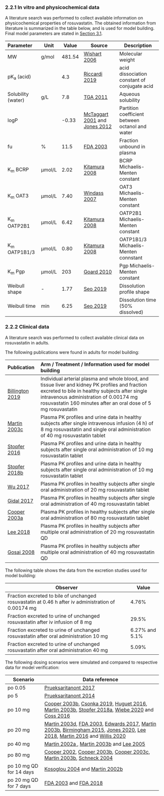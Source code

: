 ### 2.2.1 In vitro and physicochemical data

A literature search was performed to collect available information on physicochemical properties of rosuvastatin. The obtained information from literature is summarized in the table below, and is used for model building. Final model parameters are stated in [Section 3.1](#31-probenecid-final-input-parameters).

| **Parameter**           | **Unit** | **Value** | Source                               | **Description**                                              |
| :---------------------- | -------- | --------- | ------------------------------------ | ------------------------------------------------------------ |
| MW                      | g/mol    | 481.54    | [Wishart 2006](#5-references)        | Molecular weight                                             |
| pK<sub>a</sub> (acid)   |          | 4.3       | [Riccardi 2019](#5-references)       | acid dissociation constant of conjugate acid                 |
| Solubility (water)      | g/L      | 7.8       | [TGA 2011](#5-references)            | Aqueous solubility                  |
| logP                    |          | -0.33     | [McTaggart 2001](#5-references) and [Jones 2012](#5-references)         | Partition coefficient between octanol and water              |
| fu                      | %        | 11.5      | [FDA 2003](#5-references)           | Fraction unbound in plasma                                   |
| K<sub>m</sub> BCRP      | µmol/L   | 2.02      | [Kitamura 2008](#5-references)            | BCRP Michaelis-Menten constant                             |
| K<sub>m</sub> OAT3      | µmol/L   | 7.40      | [Windass 2007](#5-references)                | OAT3 Michaelis-Menten constant                                 |
| K<sub>m</sub> OATP2B1   | µmol/L   | 6.42      | [Kitamura 2008](#5-references)        | OATP2B1 Michaelis-Menten constant                                   |
| K<sub>m</sub> OATP1B1/3 | µmol/L   | 0.80      | [Kitamura 2008](#5-references)          | OATP1B1/3 Michaelis-Menten connstant                                 |
| K<sub>m</sub> Pgp       | µmol/L   | 203       | [Goard 2010](#5-references)            | Pgp Michaelis-Menten constant                             |
| Weibull shape           | -        | 1.77      | [Seo 2019](#5-references)            | Dissolution profile shape                             |
| Weibull time            | min      | 6.25      | [Seo 2019](#5-references)            | Dissolution time (50% dissolved)                            |

### 2.2.2 Clinical data

A literature search was performed to collect available clinical data on rosuvastatin in adults. 

The following publications were found in adults for model building:

| Publication                   | Arm / Treatment / Information used for model building        |
| :---------------------------- | :----------------------------------------------------------- |
| [Billington 2019](#5-references)  | Individual arterial plasma and whole blood, and tissue liver and kidney PK profiles and fraction excreted to bile in healthy subjects after single intravenous administration of 0.00174 mg rosuvastatin 160 minutes after an oral dose of 5 mg rosuvastatin |
| [Martin 2003c](#5-references) | Plasma PK profiles and urine data in healthy subjects after single intravenous infusion (4 h) of 8 mg rosuvastatin and single oral administration of 40 mg rosuvastatin tablet|
| [Stopfer 2016](#5-references)    | Plasma PK profiles and urine data in healthy subjects after single oral administration of 10 mg rosuvastatin tablet |
| [Stopfer 2018b](#5-references)    | Plasma PK profiles and urine data in healthy subjects after single oral administration of 10 mg rosuvastatin tablet |
| [Wu 2017](#5-references)   | Plasma PK profiles in healthy subjects after single oral administration of 20 mg rosuvastatin tablet |
| [Gidal 2017](#5-references)   | Plasma PK profiles in healthy subjects after single oral administration of 40 mg rosuvastatin tablet |
| [Cooper 2003a](#5-references)    | Plasma PK profiles in healthy subjects after single oral administration of 80 mg rosuvastatin tablet |
| [Lee 2018](#5-references)    | Plasma PK profiles in healthy subjects after multiple oral administration of 20 mg rosuvastatin QD |
| [Gosai 2008](#5-references)    | Plasma PK profiles in healthy subjects after multiple oral administration of 40 mg rosuvastatin QD |


The following table shows the data from the excretion studies used for model building:

| Observer                                                     | Value |
| ------------------------------------------------------------ | ----- |
| Fraction excreted to bile of unchanged rosuvastatin at 0.46 h after iv administration of 0.00174 mg | 4.76%   |
| Fraction excreted to urine of unchanged rosuvastatin after iv infusion of 8 mg | 29.5%   |
| Fraction excreted to urine of unchanged rosuvastatin after oral administration 10 mg | 6.27% and 5.1% |
| Fraction excreted to urine of unchanged rosuvastatin after oral administration 40 mg | 5.09%  |


The following dosing scenarios were simulated and compared to respective data for model verification:

| Scenario                                                     | Data reference                       |
| ------------------------------------------------------------ | ------------------------------------ |
| po 0.05                         | [Prueksaritanont 2017](#5-references) |
| po 5                                  | [Prueksaritanont 2014](#5-references) |
| po 10 mg                                   | [Cooper 2003b](#5-references), [Csonka 2019](#5-references), [Huguet 2016](#5-references), [Martin 2003b](#5-references), [Stopfer 2018a](#5-references), [Wiebe 2020](#5-references) and [Coss 2016](#5-references) |
| po 20 mg                              | [Martin 2003d](#5-references), [FDA 2003](#5-references), [Edwards 2017](#5-references), [Martin 2003b](#5-references), [Birmingham 2015](#5-references), [Jones 2020](#5-references), [Lee 2018](#5-references), [Martin 2016](#5-references) and [Willis 2020](#5-references) |
| po 40 mg                              | [Martin 2002a ](#5-references), [Martin 2003b](#5-references) and [Lee 2005](#5-references)|
| po 80 mg                                   | [Cooper 2002](#5-references), [Cooper 2003b](#5-references), [Cooper 2003c](#5-references), [Martin 2003b](#5-references), [Schneck 2004](#5-references) |
| po 10 mg QD for 14 days                    | [Kosoglou 2004](#5-references) and [Martin 2002b](#5-references)|
| po 20 mg QD for 7 days                    | [FDA 2003](#5-references) and [FDA 2018](#5-references)|



